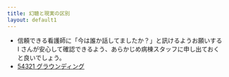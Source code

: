 ```yaml
---
title: 幻聴と現実の区別
layout: default1
---
```

- 信頼できる看護師に「今は誰か話してましたか？」と訊けるようお願いする  
  I さんが安心して確認できるよう、あらかじめ病棟スタッフに申し出ておくと良いでしょう。
- [54321 グラウンディング](../54321)
  